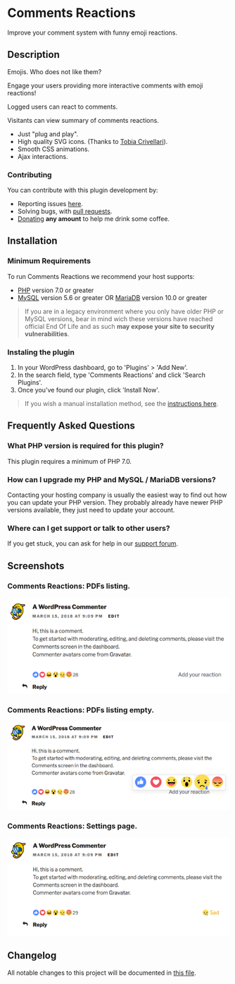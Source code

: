 # Comments Reactions

Improve your comment system with funny emoji reactions.

## Description

Emojis. Who does not like them?

Engage your users providing more interactive comments with emoji reactions!

Logged users can react to comments.

Visitants can view summary of comments reactions.

- Just "plug and play".
- High quality SVG icons. (Thanks to [Tobia Crivellari](https://dribbble.com/shots/2283376-Facebook-Emoji-Freebies)).
- Smooth CSS animations.
- Ajax interactions.

### Contributing

You can contribute with this plugin development by:

- Reporting issues [here](https://github.com/HenriqueSilverio/comments-reactions/issues).
- Solving bugs, with [pull requests](https://github.com/HenriqueSilverio/comments-reactions/pulls).
- [Donating](https://pag.ae/bhdkncn) **any amount** to help me drink some coffee.

## Installation

### Minimum Requirements

To run Comments Reactions we recommend your host supports:

- [PHP](http://www.php.net) version 7.0 or greater
- [MySQL](http://www.mysql.com) version 5.6 or greater OR [MariaDB](https://mariadb.org) version 10.0 or greater

> If you are in a legacy environment where you only have older PHP or MySQL versions, bear in mind wich these versions have reached official End Of Life and as such **may expose your site to security vulnerabilities**.

### Instaling the plugin

1. In your WordPress dashboard, go to 'Plugins' > 'Add New'.
1. In the search field, type 'Comments Reactions' and click 'Search Plugins'.
1. Once you’ve found our plugin, click 'Install Now'.

> If you wish a manual installation method, see the [instructions here](https://codex.wordpress.org/Managing_Plugins#Manual_Plugin_Installation). 

## Frequently Asked Questions

### What PHP version is required for this plugin?

This plugin requires a minimum of PHP 7.0.

### How can I upgrade my PHP and MySQL / MariaDB versions?

Contacting your hosting company is usually the easiest way to find out how you can update your PHP version. They probably already have newer PHP versions available, they just need to update your account.

### Where can I get support or talk to other users?

If you get stuck, you can ask for help in our [support forum](https://wordpress.org/support/plugin/comments-reactions).

## Screenshots

### Comments Reactions: PDFs listing.

![Comments Reactions: PDFs listing](comments-reactions/assets/screenshot-1.png)

### Comments Reactions: PDFs listing empty.

![Comments Reactions: PDFs listing empty](comments-reactions/assets/screenshot-2.png)

### Comments Reactions: Settings page.

![Comments Reactions: Settings page](comments-reactions/assets/screenshot-3.png)

## Changelog

All notable changes to this project will be documented in [this file](CHANGELOG.md).
